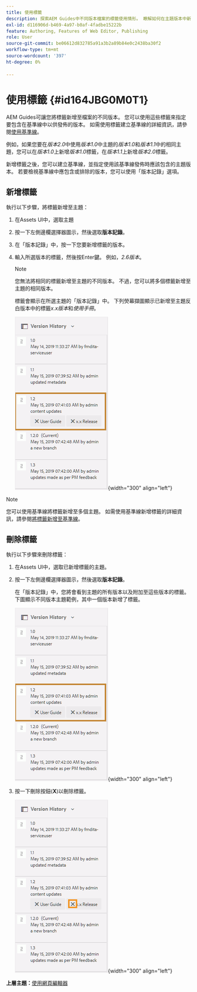 ```yaml
---
title: 使用標籤
description: 探索AEM Guides中不同版本檔案的標籤使用情形。 瞭解如何在主題版本中新增或刪除標籤。
exl-id: d116906d-b469-4a97-b0af-4fadbe15222b
feature: Authoring, Features of Web Editor, Publishing
role: User
source-git-commit: be06612d832785a91a3b2a89b84e0c2438ba30f2
workflow-type: tm+mt
source-wordcount: '397'
ht-degree: 0%

---
```


# 使用標籤 {#id164JBG0M0T1}

AEM Guides可讓您將標籤新增至檔案的不同版本。 您可以使用這些標籤來指定要包含在基準線中以供發佈的版本。 如需使用標籤建立基準線的詳細資訊，請參閱[使用基準線](generate-output-use-baseline-for-publishing.md#)。

例如，如果您要在&#x200B;*版本2.0*&#x200B;中使用&#x200B;*版本1.0*&#x200B;中主題的&#x200B;*版本1.0*&#x200B;和&#x200B;*版本1.1*&#x200B;中的相同主題，您可以在&#x200B;*版本1.0*&#x200B;上新增&#x200B;*版本1.0*&#x200B;標籤，在&#x200B;*版本1.1*&#x200B;上新增&#x200B;*版本2.0*&#x200B;標籤。

新增標籤之後，您可以建立基準線，並指定使用該基準線發佈時應該包含的主題版本。 若要檢視基準線中應包含或排除的版本，您可以使用「版本記錄」選項。

## 新增標籤

執行以下步驟，將標籤新增至主題：

1. 在Assets UI中，選取主題
1. 按一下左側邊欄選擇器圖示，然後選取&#x200B;**版本記錄**。
1. 在「版本記錄」中，按一下您要新增標籤的版本。

1. 輸入所選版本的標籤，然後按Enter鍵。 例如，*2.6版本*。

   >[!NOTE]
   >
   > 您無法將相同的標籤新增至主題的不同版本。 不過，您可以將多個標籤新增至主題的相同版本。

   標籤會顯示在所選主題的「版本記錄」中。 下列熒幕擷圖顯示已新增至主題反白版本中的標籤&#x200B;*x.x版本*&#x200B;和&#x200B;*使用手冊*。

   ![](images/labels.png){width="300" align="left"}

>[!NOTE]
>
> 您可以使用基準線將標籤新增至多個主題。 如需使用基準線新增標籤的詳細資訊，請參閱[將標籤新增至基準線](generate-output-use-baseline-for-publishing.md#id184KD0T305Z)。

## 刪除標籤

執行以下步驟來刪除標籤：

1. 在Assets UI中，選取已新增標籤的主題。
1. 按一下左側邊欄選擇器圖示，然後選取&#x200B;**版本記錄**。

   在「版本記錄」中，您將會看到主題的所有版本以及附加至這些版本的標籤。 下圖顯示不同版本主題範例，其中一個版本新增了標籤。

   ![](images/labels.png){width="300" align="left"}

1. 按一下刪除按鈕\(**X**\)以刪除標籤。

   ![](images/delete-labels.png){width="300" align="left"}


**上層主題：**[&#x200B;使用網頁編輯器](web-editor.md)
